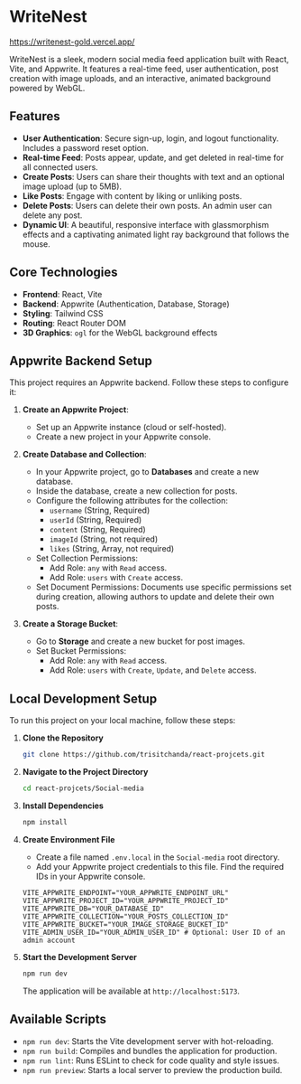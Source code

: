 # WriteNest
https://writenest-gold.vercel.app/

WriteNest is a sleek, modern social media feed application built with React, Vite, and Appwrite. It features a real-time feed, user authentication, post creation with image uploads, and an interactive, animated background powered by WebGL.

## Features

-   **User Authentication**: Secure sign-up, login, and logout functionality. Includes a password reset option.
-   **Real-time Feed**: Posts appear, update, and get deleted in real-time for all connected users.
-   **Create Posts**: Users can share their thoughts with text and an optional image upload (up to 5MB).
-   **Like Posts**: Engage with content by liking or unliking posts.
-   **Delete Posts**: Users can delete their own posts. An admin user can delete any post.
-   **Dynamic UI**: A beautiful, responsive interface with glassmorphism effects and a captivating animated light ray background that follows the mouse.

## Core Technologies

-   **Frontend**: React, Vite
-   **Backend**: Appwrite (Authentication, Database, Storage)
-   **Styling**: Tailwind CSS
-   **Routing**: React Router DOM
-   **3D Graphics**: `ogl` for the WebGL background effects

## Appwrite Backend Setup

This project requires an Appwrite backend. Follow these steps to configure it:

1.  **Create an Appwrite Project**:
    -   Set up an Appwrite instance (cloud or self-hosted).
    -   Create a new project in your Appwrite console.

2.  **Create Database and Collection**:
    -   In your Appwrite project, go to **Databases** and create a new database.
    -   Inside the database, create a new collection for posts.
    -   Configure the following attributes for the collection:
        -   `username` (String, Required)
        -   `userId` (String, Required)
        -   `content` (String, Required)
        -   `imageId` (String, not required)
        -   `likes` (String, Array, not required)
    -   Set Collection Permissions:
        -   Add Role: `any` with `Read` access.
        -   Add Role: `users` with `Create` access.
    -   Set Document Permissions: Documents use specific permissions set during creation, allowing authors to update and delete their own posts.

3.  **Create a Storage Bucket**:
    -   Go to **Storage** and create a new bucket for post images.
    -   Set Bucket Permissions:
        -   Add Role: `any` with `Read` access.
        -   Add Role: `users` with `Create`, `Update`, and `Delete` access.

## Local Development Setup

To run this project on your local machine, follow these steps:

1.  **Clone the Repository**
    ```bash
    git clone https://github.com/trisitchanda/react-projcets.git
    ```

2.  **Navigate to the Project Directory**
    ```bash
    cd react-projcets/Social-media
    ```

3.  **Install Dependencies**
    ```bash
    npm install
    ```

4.  **Create Environment File**
    -   Create a file named `.env.local` in the `Social-media` root directory.
    -   Add your Appwrite project credentials to this file. Find the required IDs in your Appwrite console.

    ```env
    VITE_APPWRITE_ENDPOINT="YOUR_APPWRITE_ENDPOINT_URL"
    VITE_APPWRITE_PROJECT_ID="YOUR_APPWRITE_PROJECT_ID"
    VITE_APPWRITE_DB="YOUR_DATABASE_ID"
    VITE_APPWRITE_COLLECTION="YOUR_POSTS_COLLECTION_ID"
    VITE_APPWRITE_BUCKET="YOUR_IMAGE_STORAGE_BUCKET_ID"
    VITE_ADMIN_USER_ID="YOUR_ADMIN_USER_ID" # Optional: User ID of an admin account
    ```

5.  **Start the Development Server**
    ```bash
    npm run dev
    ```
    The application will be available at `http://localhost:5173`.

## Available Scripts

-   `npm run dev`: Starts the Vite development server with hot-reloading.
-   `npm run build`: Compiles and bundles the application for production.
-   `npm run lint`: Runs ESLint to check for code quality and style issues.
-   `npm run preview`: Starts a local server to preview the production build.